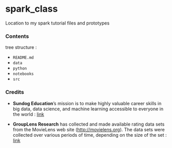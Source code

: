 # spark_class

Location to my spark tutorial files and prototypes

### Contents

tree structure :

 - `README.md`
 - `data`
 - `python`
  - `notebooks`
  - `src`

### Credits

- **Sundog Education**’s mission is to make highly valuable career skills in big data, data science, and machine learning accessible to everyone in the world : [link](https://sundog-education.com/spark-python/)

- **GroupLens Research** has collected and made available rating data sets from the MovieLens web site (http://movielens.org). The data sets were collected over various periods of time, depending on the size of the set : [link](https://grouplens.org/datasets/movielens/)
